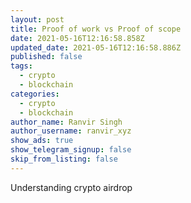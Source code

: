 ```yaml
---
layout: post
title: Proof of work vs Proof of scope
date: 2021-05-16T12:16:58.858Z
updated_date: 2021-05-16T12:16:58.886Z
published: false
tags:
  - crypto
  - blockchain
categories:
  - crypto
  - blockchain
author_name: Ranvir Singh
author_username: ranvir_xyz
show_ads: true
show_telegram_signup: false
skip_from_listing: false
---
```

Understanding crypto airdrop